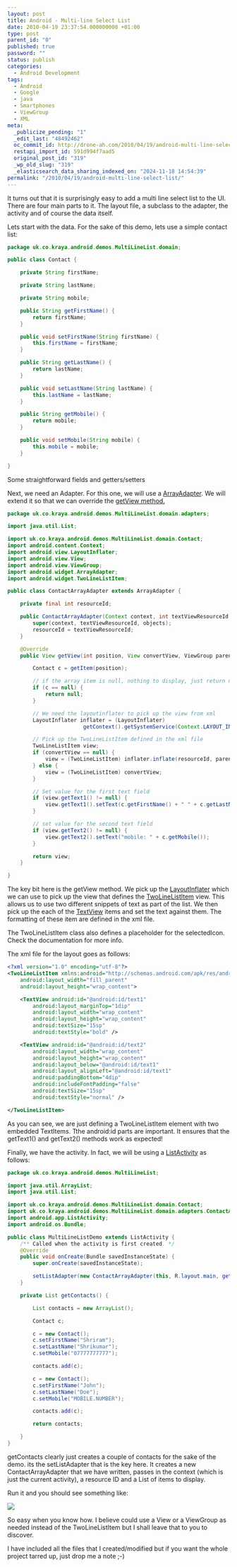 ```yaml
---
layout: post
title: Android - Multi-line Select List
date: 2010-04-19 23:37:54.000000000 +01:00
type: post
parent_id: "0"
published: true
password: ""
status: publish
categories:
  - Android Development
tags:
  - Android
  - Google
  - java
  - Smartphones
  - ViewGroup
  - XML
meta:
  _publicize_pending: "1"
  _edit_last: "48492462"
  oc_commit_id: http://drone-ah.com/2010/04/19/android-multi-line-select-list/1271720282
  restapi_import_id: 591d994f7aad5
  original_post_id: "319"
  _wp_old_slug: "319"
  _elasticsearch_data_sharing_indexed_on: "2024-11-18 14:54:39"
permalink: "/2010/04/19/android-multi-line-select-list/"
---
```


It turns out that it is surprisingly easy to add a multi line select list to the
UI. There are four main parts to it. The layout file, a subclass to the adapter,
the activity and of course the data itself.

Lets start with the data. For the sake of this demo, lets use a simple contact
list:

```java
package uk.co.kraya.android.demos.MultiLineList.domain;

public class Contact {

    private String firstName;

    private String lastName;

    private String mobile;

    public String getFirstName() {
        return firstName;
    }

    public void setFirstName(String firstName) {
        this.firstName = firstName;
    }

    public String getLastName() {
        return lastName;
    }

    public void setLastName(String lastName) {
        this.lastName = lastName;
    }

    public String getMobile() {
        return mobile;
    }

    public void setMobile(String mobile) {
        this.mobile = mobile;
    }

}
```

<!-- more -->

Some straightforward fields and getters/setters

Next, we need an Adapter. For this one, we will use
a [ArrayAdapter](http://developer.android.com/reference/android/widget/ArrayAdapter.html).
We will extend it so that we can override
the [getView method.](<http://developer.android.com/reference/android/widget/Adapter.html#getView(int,%20android.view.View,%20android.view.ViewGroup)>)

```java
package uk.co.kraya.android.demos.MultiLineList.domain.adapters;

import java.util.List;

import uk.co.kraya.android.demos.MultiLineList.domain.Contact;
import android.content.Context;
import android.view.LayoutInflater;
import android.view.View;
import android.view.ViewGroup;
import android.widget.ArrayAdapter;
import android.widget.TwoLineListItem;

public class ContactArrayAdapter extends ArrayAdapter {

    private final int resourceId;

    public ContactArrayAdapter(Context context, int textViewResourceId, List objects) {
        super(context, textViewResourceId, objects);
        resourceId = textViewResourceId;
    }

    @Override
    public View getView(int position, View convertView, ViewGroup parent) {

        Contact c = getItem(position);

        // if the array item is null, nothing to display, just return null
        if (c == null) {
            return null;
        }

        // We need the layoutinflater to pick up the view from xml
        LayoutInflater inflater = (LayoutInflater)
                        getContext().getSystemService(Context.LAYOUT_INFLATER_SERVICE);

        // Pick up the TwoLineListItem defined in the xml file
        TwoLineListItem view;
        if (convertView == null) {
            view = (TwoLineListItem) inflater.inflate(resourceId, parent, false);
        } else {
            view = (TwoLineListItem) convertView;
        }

        // Set value for the first text field
        if (view.getText1() != null) {
            view.getText1().setText(c.getFirstName() + " " + c.getLastName());
        }

        // set value for the second text field
        if (view.getText2() != null) {
            view.getText2().setText("mobile: " + c.getMobile());
        }

        return view;
    }

}
```

The key bit here is the getView method. We pick up
the [LayoutInflater](http://developer.android.com/reference/android/view/LayoutInflater.html)
which we can use to pick up the view that defines
the [TwoLineListItem](http://developer.android.com/reference/android/widget/TwoLineListItem.html)
view. This allows us to use two different snippets of text as part of the list.
We then pick up the each of
the [TextView](http://developer.android.com/reference/android/widget/TextView.html)
items and set the text against them. The formatting of these item are defined in
the xml file.

The TwoLineListItem class also defines a placeholder for the selectedIcon. Check
the documentation for more info.

The xml file for the layout goes as follows:

```xml
<?xml version="1.0" encoding="utf-8"?>
<TwoLineListItem xmlns:android="http://schemas.android.com/apk/res/android"
    android:layout_width="fill_parent"
    android:layout_height="wrap_content">

    <TextView android:id="@android:id/text1"
        android:layout_marginTop="1dip"
        android:layout_width="wrap_content"
        android:layout_height="wrap_content"
        android:textSize="15sp"
        android:textStyle="bold" />

    <TextView android:id="@android:id/text2"
        android:layout_width="wrap_content"
        android:layout_height="wrap_content"
        android:layout_below="@android:id/text1"
        android:layout_alignLeft="@android:id/text1"
        android:paddingBottom="4dip"
        android:includeFontPadding="false"
        android:textSize="15sp"
        android:textStyle="normal" />

</TwoLineListItem>
```

As you can see, we are just defining a TwoLineListItem element with two embedded
TextItems. Tthe android:id parts are important. It ensures that the getText1()
and getText2() methods work as expected!

Finally, we have the activity. In fact, we will be using a
[ListActivity](http://developer.android.com/reference/android/app/ListActivity.html)
as follows:

```java
package uk.co.kraya.android.demos.MultiLineList;

import java.util.ArrayList;
import java.util.List;

import uk.co.kraya.android.demos.MultiLineList.domain.Contact;
import uk.co.kraya.android.demos.MultiLineList.domain.adapters.ContactArrayAdapter;
import android.app.ListActivity;
import android.os.Bundle;

public class MultiLineListDemo extends ListActivity {
    /** Called when the activity is first created. */
    @Override
    public void onCreate(Bundle savedInstanceState) {
        super.onCreate(savedInstanceState);

        setListAdapter(new ContactArrayAdapter(this, R.layout.main, getContacts()));
    }

    private List getContacts() {

        List contacts = new ArrayList();

        Contact c;

        c = new Contact();
        c.setFirstName("Shriram");
        c.setLastName("Shrikumar");
        c.setMobile("07777777777");

        contacts.add(c);

        c = new Contact();
        c.setFirstName("John");
        c.setLastName("Doe");
        c.setMobile("MOBILE.NUMBER");

        contacts.add(c);

        return contacts;

    }
}
```

getContacts clearly just creates a couple of contacts for the sake of the demo.
its the setListAdapter that is the key here. It creates a new
ContactArrayAdapter that we have written, passes in the context (which is just
the current activity), a resource ID and a List of items to display.

Run it and you should see something like:

![](/assets/2010/04/multilineselectdemo.png)

So easy when you know how. I believe could use a View or a ViewGroup as needed
instead of the TwoLineListItem but I shall leave that to you to discover.

I have included all the files that I created/modified but if you want the whole
project tarred up, just drop me a note ;-)

